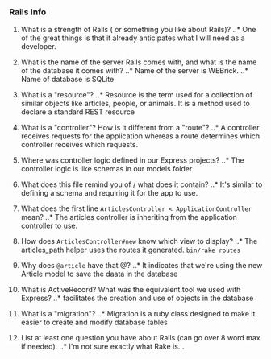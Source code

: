 ### Rails Info 

1. What is a strength of Rails ( or something you like about Rails)?
..* One of the great things is that it already anticipates what I will need as a developer.

1. What is the name of the server Rails comes with, and what is the name of the database it comes with?
..* Name of the server is WEBrick. 
..* Name of database is SQLite

1. What is a "resource"?
..* Resource is the term used for a collection of similar objects like articles, people, or animals. It is a method used to declare a standard REST resource

1. What is a "controller"? How is it different from a "route"?
..* A controller receives requests for the application whereas a route determines which controller receives which requests. 

1. Where was controller logic defined in our Express projects?
..* The controller logic is like schemas in our models folder

1. What does this file remind you of / what does it contain?
..* It's similar to defining a schema and requiring it for the app to use.  

1. What does the first line `ArticlesController < ApplicationController` mean?
..* The articles controller is inheriting from the application controller to use. 

1. How does `ArticlesController#new` know which view to display?
..* The articles_path helper uses the routes it generated. `bin/rake routes`

1. Why does `@article` have that @?
..* It indicates that we're using the new Article model to save the daata in the database

1. What is ActiveRecord? What was the equivalent tool we used with Express? 
..* facilitates the creation and use of objects in the database

1. What is a "migration"?
..* Migration is a ruby class designed to make it easier to create and modify database tables

1. List at least one question you have about Rails (can go over 8 word max if needed).
..* I'm not sure exactly what Rake is...